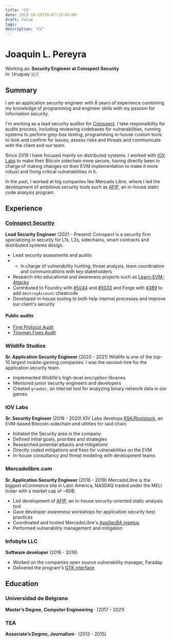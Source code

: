 ```yaml
---
title: 'CV'
date: 2023-10-25T18:07:13-03:00
draft: false
tags:
description: "CV"
---
```


# Joaquin L. Pereyra
Working as: **Security Engineer at Coinspect Security**  
In: Uruguay 🇺🇾

## Summary
I am an application security engineer with 8 years of experience combining my knowledge of programming and engineer skills with my passion for information security.

I'm working as a lead security auditor for [Coinspect](https://www.coinspect.com/). I take responsibility for audits process, including reviewing codebases for vulnerabilities, running systems to perform grey-box testing, programming in-house custom tools to look and confirm for issues, assess risks and threats and communicate with the client and our team.

Since 2019 I have focused mainly on distributed systems. I worked with [IOV Labs](https://www.iovlabs.org/) to make their Bitcoin sidechain more secure, having directly been in charge of making changes on their EVM implementation to make it more robust and fixing critical vulnerabilities in it.

In the past, I worked at big companies like Mercado Libre, where I led the development of ambitious security tools such as [AFIP](https://github.com/mercadolibre/afip-grails), an in-house static code analysis program.

## Experience
### [Coinspect Security](https://www.coinspect.com/)
**Lead Security Engineer**  (2021 - Present)
Coinspect is a security firm specializing in security for L1s, L2s, sidechains,
smart contracts and distributed systems design. 

- Lead security assesments and audits
- - In charge of vulnerability hunting, threat analysis, team coordination and communications with key stakeholders
- Research into educational and awareness projects such as [Learn-EVM-Attacks](https://github.com/coinspect/learn-evm-attacks)
- Contributed to Foundry with [#5044](https://github.com/foundry-rs/foundry/pull/5044) and [#5033](https://github.com/foundry-rs/foundry/pull/5033) and Forge with [#389](https://github.com/foundry-rs/forge-std/pull/389) to add `destroyAccount` cheatcode
- Developed in-house tooling to both help internal processes and improve our client's security  

#### Public audits

- [Firm Protocol Audit](https://2196126057-files.gitbook.io/~/files/v0/b/gitbook-x-prod.appspot.com/o/spaces%2FiCNdy1jDW7p2hoMSUff8%2Fuploads%2FRCXF2D25uoW69r6yPqMB%2Fv1-coinspect.pdf?alt=media&token=c4b436fe-0119-4c10-84b7-262a7449b5af)
- [Tinyman Fixes Audit](https://github.com/coinspect/publications/blob/master/Coinspect%20-%20Smart%20Contract%20Update%20Review%20-%20Tinyman%20v220107.pdf)

### Wildlife Studios
**Sr. Application Security Engineer** (2020 - 2021)
Wildlife is one of the top-10 largest mobile-gaming companies. I was the 
second-hire for the application security team. 

- Implemented Wildlife's high-level encryption libraries 
- Mentored junior security engineers and developers 
- Created `graeber`, an internal tool for analyzing binary network data in our games


### IOV Labs
**Sr. Security Engineer**  (2019 - 2020)
IOV Labs develops [RSK/Rootstock](https://rootstock.io/), an EVM-based Bitecoin-sidechain
and utilities for said chain.

- Initiated the Security area in the company
- Defined initial goals, priorities and strategies 
- Researched potential attacks and mitigations 
- Directly coded mitigations and fixes for vulnerabilities on the EVM
- In-house consultancy and threat modeling with development teams

### Mercadolibre.com
**Sr. Application Security Engineer** (2016 - 2019)
MercadoLibre is the biggest eCommerce site in Latin America, NASDAQ traded 
under the MELI ticker with a market cap of ~60B. 

- Led development of [AFIP](https://github.com/mercadolibre/afip-grails), an in-house security-oriented static analysis tool
- Gave developer awareness workshops for application security best practices
- Coordinated and hosted MercadoLibre's [AppSecBA meetup](https://www.meetup.com/es/appsecba/)
- Performed vulnerability management and mitigation

### Infobyte LLC
**Software developer**  (2016 - 2016)
- Worked on the companies open source vulnerability manager, Faraday.
- Delivered the program's [GTK interface](https://medium.com/faraday/faraday-v1-0-20-is-here-ed038d627ea5)


## Education
### Universidad de Belgrano
**Master’s Degree, Computer Engineering** · (2017 - 2021)

### TEA
**Associate’s Degree, Journalism** · (2013 - 2015)

